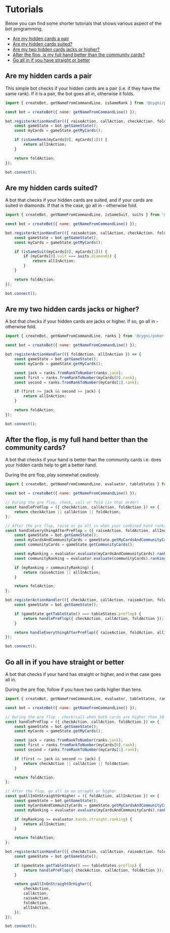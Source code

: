 # Tutorials

Below you can find some shorter tutorials that shows various aspect of the bot programming.

-   [Are my hidden cards a pair](#pair)
-   [Are my hidden cards suited?](#suited)
-   [Are my two hidden cards jacks or higher?](#jacksorhigher)
-   [After the flop, is my full hand better than the community cards?](#betterhand)
-   [Go all in if you have straight or better](#straightorbetter)

## Are my hidden cards a pair <span id="pair"></span>

This simple bot checks if your hidden cards are a pair (i.e. if they have the same rank).
If it is a pair, the bot goes all in, otherwise it folds.

```javascript
import { createBot, getNameFromCommandLine, isSameRank } from '@cygni/poker-client-api';

const bot = createBot({ name: getNameFromCommandLine() });

bot.registerActionHandler(({ raiseAction, callAction, checkAction, foldAction, allInAction }) => {
    const gameState = bot.getGameState();
    const myCards = gameState.getMyCards();

    if (isSameRank(myCards[0], myCards[1])) {
        return allInAction;
    }

    return foldAction;
});

bot.connect();
```

## Are my hidden cards suited? <span id="suited"></span>

A bot that checks if your hidden cards are suited, and if your cards are suited in diamonds. If that is the case, go all in - otherwise fold.

```javascript
import { createBot, getNameFromCommandLine, isSameSuit, suits } from '@cygni/poker-client-api';

const bot = createBot({ name: getNameFromCommandLine() });

bot.registerActionHandler(({ raiseAction, callAction, checkAction, foldAction, allInAction }) => {
    const gameState = bot.getGameState();
    const myCards = gameState.getMyCards();

    if (isSameSuit(myCards[0], myCards[1])) {
        if (myCards[0].suit === suits.diamonds) {
            return allInAction;
        }
    }

    return foldAction;
});

bot.connect();
```

## Are my two hidden cards jacks or higher? <span id="jacksorhigher"></span>

A bot that checks if your hidden cards are jacks or higher. If so, go all in - otherwise fold.

```javascript
import { createBot, getNameFromCommandLine, ranks } from '@cygni/poker-client-api';

const bot = createBot({ name: getNameFromCommandLine() });

bot.registerActionHandler(({ foldAction, allInAction }) => {
    const gameState = bot.getGameState();
    const myCards = gameState.getMyCards();

    const jack = ranks.fromRankToNumber(ranks.jack);
    const first = ranks.fromRankToNumber(myCards[0].rank);
    const second = ranks.fromRankToNumber(myCards[1].rank);

    if (first >= jack && second >= jack) {
        return allInAction;
    }

    return foldAction;
});

bot.connect();
```

## After the flop, is my full hand better than the community cards? <span id="betterhand"></span>

A bot that checks if your hand is better than the community cards i.e. does your hidden cards help to get a better hand.

During the pre flop, play somewhat cautiosly.

```javascript
import { createBot, getNameFromCommandLine, evaluator, tableStates } from '@cygni/poker-client-api';

const bot = createBot({ name: getNameFromCommandLine() });

// During the pre flop, check, call or fold (in that order)
const handlePreFlop = ({ checkAction, callAction, foldAction }) => {
    return checkAction || callAction || foldAction;
};

// After the pre flop, raise or go all in when your combined hand ranks better than the community cards;
const handleEverythingAfterPreFlop = ({ raiseAction, foldAction, allInAction }) => {
    const gameState = bot.getGameState();
    const myCardsAndCommunityCards = gameState.getMyCardsAndCommunityCards();
    const communityCards = gameState.getCommunityCards();

    const myRanking = evaluator.evaluate(myCardsAndCommunityCards).ranking();
    const communityRanking = evaluator.evaluate(communityCards).ranking();

    if (myRanking > communityRanking) {
        return raiseAction || allInAction;
    }

    return foldAction;
};

bot.registerActionHandler(({ checkAction, callAction, raiseAction, foldAction, allInAction }) => {
    const gameState = bot.getGameState();

    if (gameState.getTableState() === tableStates.preflop) {
        return handlePreFlop({ checkAction, callAction, foldAction });
    }

    return handleEverythingAfterPreFlop({ raiseAction, foldAction, allInAction });
});

bot.connect();
```

## Go all in if you have straight or better <span id="straightorbetter"></span>

A bot that checks if your hand has straight or higher, and in that case goes all in.

During the pre flop, follow if you have two cards higher than tens.

```javascript
import { createBot, getNameFromCommandLine, evaluator, tableStates, ranks } from '@cygni/poker-client-api';

const bot = createBot({ name: getNameFromCommandLine() });

// During the pre flop - check/call when both cards are higher than 10
const handlePreFlop = ({ checkAction, callAction, foldAction }) => {
    const gameState = bot.getGameState();
    const myCards = gameState.getMyCards();

    const jack = ranks.fromRankToNumber(ranks.jack);
    const first = ranks.fromRankToNumber(myCards[0].rank);
    const second = ranks.fromRankToNumber(myCards[1].rank);

    if (first >= jack && second >= jack) {
        return checkAction || callAction || foldAction;
    }

    return foldAction;
};

// After the flop, go all in on straght or higher
const goAllInOnStraightOrHigher = ({ foldAction, allInAction }) => {
    const gameState = bot.getGameState();
    const myCardsAndCommunityCards = gameState.getMyCardsAndCommunityCards();
    const myRanking = evaluator.evaluate(myCardsAndCommunityCards).ranking();

    if (myRanking >= evaluator.hands.straight.ranking) {
        return allInAction;
    }

    return foldAction;
};

bot.registerActionHandler(({ checkAction, callAction, raiseAction, foldAction, allInAction }) => {
    const gameState = bot.getGameState();

    if (gameState.getTableState() === tableStates.preflop) {
        return handlePreFlop({ checkAction, callAction, foldAction });
    }

    return goAllInOnStraightOrHigher({
        checkAction,
        callAction,
        raiseAction,
        foldAction,
        allInAction,
    });
});

bot.connect();
```
